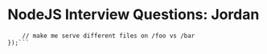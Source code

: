 # NodeJS Interview Questions: Jordan		

```require('http').createServer( (req, res) => {
    // make me serve different files on /foo vs /bar
});```
